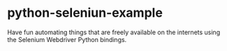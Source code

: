 # python-seleniun-example
Have fun automating things that are freely available on the internets using the Selenium Webdriver Python bindings.
